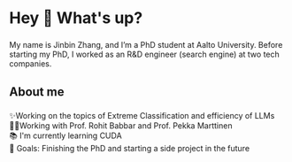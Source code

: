 <h1 align="left">Hey 👋 What's up?</h1>

###

<p align="left">My name is Jinbin Zhang, and I’m a PhD student at Aalto University. Before starting my PhD, I worked as an R&D engineer (search engine) at two tech companies.</p>

###

<h2 align="left">About me</h2>

###

<p align="left">
  ✨Working on the topics of Extreme Classification and efficiency of LLMs <br>
  🧑‍💻Working with Prof. Rohit Babbar and Prof. Pekka Marttinen <br>
  📚 I'm currently learning CUDA <br>
  🎯 Goals: Finishing the PhD and starting a side project in the future<br></p>

###
